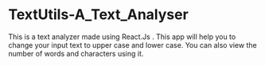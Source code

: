 # TextUtils-A_Text_Analyser
This is a text analyzer made using React.Js . This app will help you to change your input text to upper case and lower case. You can also view the number of words and characters using it.
